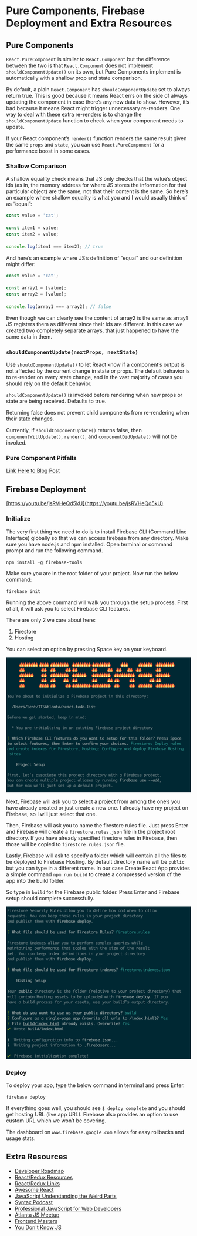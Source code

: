# Pure Components, Firebase Deployment and Extra Resources

## Pure Components

`React.PureComponent` is similar to `React.Component` but the difference between the two is that `React.Component` does not implement `shouldComponentUpdate()` on its own, but Pure Components implement is automatically with a shallow prop and state comparison.

By default, a plain `React.Component` has `shouldComponentUpdate` set to always return true. This is good because it means React errs on the side of always updating the component in case there’s any new data to show. However, it’s bad because it means React might trigger unnecessary re-renders. One way to deal with these extra re-renders is to change the `shouldComponentUpdate` function to check when your component needs to update.

If your React component’s `render()` function renders the same result given the same `props` and `state`, you can use `React.PureComponent` for a performance boost in some cases.

### Shallow Comparison

A shallow equality check means that JS only checks that the value’s object ids (as in, the memory address for where JS stores the information for that particular object) are the same, not that their content is the same. So here’s an example where shallow equality is what you and I would usually think of as “equal”:

```javascript
const value = 'cat';

const item1 = value;
const item2 = value;

console.log(item1 === item2); // true
```

And here’s an example where JS’s definition of “equal” and our definition might differ:

```javascript
const value = 'cat';

const array1 = [value];
const array2 = [value];

console.log(array1 === array2); // false
```

Even though we can clearly see the content of array2 is the same as array1 JS registers them as different since their ids are different. In this case we created two completely separate arrays, that just happened to have the same data in them.

### `shouldComponentUpdate(nextProps, nextState)`

Use `shouldComponentUpdate()` to let React know if a component’s output is not affected by the current change in state or props. The default behavior is to re-render on every state change, and in the vast majority of cases you should rely on the default behavior.

`shouldComponentUpdate()` is invoked before rendering when new props or state are being received. Defaults to true.

Returning false does not prevent child components from re-rendering when their state changes.

Currently, if `shouldComponentUpdate()` returns false, then `componentWillUpdate()`, `render()`, and `componentDidUpdate()` will not be invoked.

### Pure Component Pitfalls

[Link Here to Blog Post](https://blog.shakacode.com/react-purecomponent-pitfalls-d057882f4b6e)

## Firebase Deployment

[https://youtu.be/jsRVHeQd5kU](https://youtu.be/jsRVHeQd5kU)

### Initialize

The very first thing we need to do is to install Firebase CLI (Command Line Interface) globally so that we can access firebase from any directory. Make sure you have node.js and npm installed. Open terminal or command prompt and run the following command.

`npm install -g firebase-tools`

Make sure you are in the root folder of your project. Now run the below command:

`firebase init`

Running the above command will walk you through the setup process. First of all, it will ask you to select Firebase CLI features.

There are only 2 we care about here:

1.  Firestore
1.  Hosting

You can select an option by pressing Space key on your keyboard.

![Firebase CLI](./images/firebase-deploy-01.png)

Next, Firebase will ask you to select a project from among the one’s you have already created or just create a new one. I already have my project on Firebase, so I will just select that one.

Then, Firebase will ask you to name the firestore rules file. Just press Enter and Firebase will create a `firestore.rules.json` file in the project root directory. If you have already specified firestore rules in Firebase, then those will be copied to `firestore.rules.json` file.

Lastly, Firebase will ask to specify a folder which will contain all the files to be deployed to Firebase Hosting. By default directory name will be `public` but you can type in a different name. In our case Create React App provides a simple command `npm run build` to create a compressed version of the app into the build folder.

So type in `build` for the Firebase public folder. Press Enter and Firebase setup should complete successfully.

![Firebase CLI Build](./images/firebase-deploy-02.png)

### Deploy

To deploy your app, type the below command in terminal and press Enter.

`firebase deploy`

If everything goes well, you should see `$ deploy complete` and you should get hosting URL (live app URL). Firebase also provides an option to use custom URL which we won’t be covering.

The dashboard on `www.firebase.google.com` allows for easy rollbacks and usage stats.

## Extra Resources

- [Developer Roadmap](https://github.com/kamranahmedse/developer-roadmap)
- [React/Redux Resources](https://github.com/mlubovac/react-redux-resources)
- [React/Redux Links](https://github.com/markerikson/react-redux-links)
- [Awesome React](https://github.com/enaqx/awesome-react)
- [JavaScript Understanding the Weird Parts](https://www.udemy.com/understand-javascript/)
- [Syntax Podcast](https://syntax.fm/)
- [Professional JavaScript for Web Developers](https://www.amazon.com/Professional-JavaScript-Developers-Nicholas-Zakas-ebook/dp/B006PW2URI)
- [Atlanta JS Meetup](https://www.meetup.com/AtlantaJavaScript/)
- [Frontend Masters](http://www.frontendmasters.com)
- [You Don't Know JS](https://github.com/getify/You-Dont-Know-JS)
